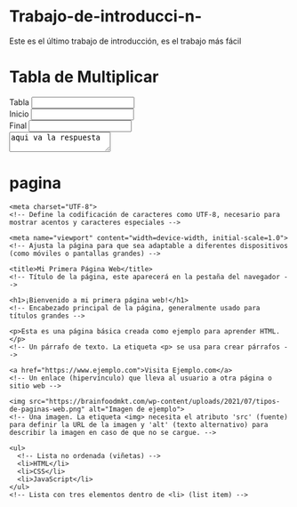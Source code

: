 # Trabajo-de-introducci-n-
 Este es el último trabajo de introducción, es el trabajo más fácil 
<!DOCTYPE html>
<html lang="en">
<head>
  <meta charset="UTF-8">
  <meta name="viewport" content="width=device-width, initial-scale=1.0">
  <title>Document</title>
</head>
<body>
  <main>
    <h1>Tabla de Multiplicar</h1>
    <form>
      <div>
        <label for="">Tabla</label>
        <input type="text" id="tabla">
      </div>
      <div>
        <label for="">Inicio</label>
        <input type="text" id="vi">
      </div>
      <div>
        <label for="">Final</label>
        <input type="text" id="vf">
      </div>
      <div>
        <textarea id="resp">aqui va la respuesta</textarea>
      </div>
    </form>
  </main>
</body>
</html>

 # pagina
 <!DOCTYPE html>
<!-- Define el tipo de documento como HTML5 -->
<html lang="es">
  <!-- Etiqueta de apertura del documento HTML, que define el idioma -->
  
  <head>
    <!-- Cabezal de la página: contiene metadatos como título y estilos -->
    
    <meta charset="UTF-8">
    <!-- Define la codificación de caracteres como UTF-8, necesario para mostrar acentos y caracteres especiales -->
    
    <meta name="viewport" content="width=device-width, initial-scale=1.0">
    <!-- Ajusta la página para que sea adaptable a diferentes dispositivos (como móviles o pantallas grandes) -->
    
    <title>Mi Primera Página Web</title>
    <!-- Título de la página, este aparecerá en la pestaña del navegador -->
  </head>
  
  <body>
    <!-- Cuerpo de la página: todo el contenido visible va aquí -->
    
    <h1>¡Bienvenido a mi primera página web!</h1>
    <!-- Encabezado principal de la página, generalmente usado para títulos grandes -->
    
    <p>Esta es una página básica creada como ejemplo para aprender HTML.</p>
    <!-- Un párrafo de texto. La etiqueta <p> se usa para crear párrafos -->
    
    <a href="https://www.ejemplo.com">Visita Ejemplo.com</a>
    <!-- Un enlace (hipervínculo) que lleva al usuario a otra página o sitio web -->
    
    <img src="https://brainfoodmkt.com/wp-content/uploads/2021/07/tipos-de-paginas-web.png" alt="Imagen de ejemplo">
    <!-- Una imagen. La etiqueta <img> necesita el atributo 'src' (fuente) para definir la URL de la imagen y 'alt' (texto alternativo) para describir la imagen en caso de que no se cargue. -->
    
    <ul>
      <!-- Lista no ordenada (viñetas) -->
      <li>HTML</li>
      <li>CSS</li>
      <li>JavaScript</li>
    </ul>
    <!-- Lista con tres elementos dentro de <li> (list item) -->
    
  </body>
</html>
<!---
KevinLeon1264/KevinLeon1264 is a ✨ special ✨ repository because its `README.md` (this file) appears on your GitHub profile.
You can click the Preview link to take a look at your changes.
--->
